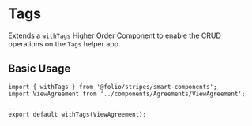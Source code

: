 # Tags

Extends a `withTags` Higher Order Component to enable the CRUD operations on the `Tags` helper app.

## Basic Usage

```
import { withTags } from '@folio/stripes/smart-components';
import ViewAgreement from '../components/Agreements/ViewAgreement';

...
export default withTags(ViewAgreement);
```
